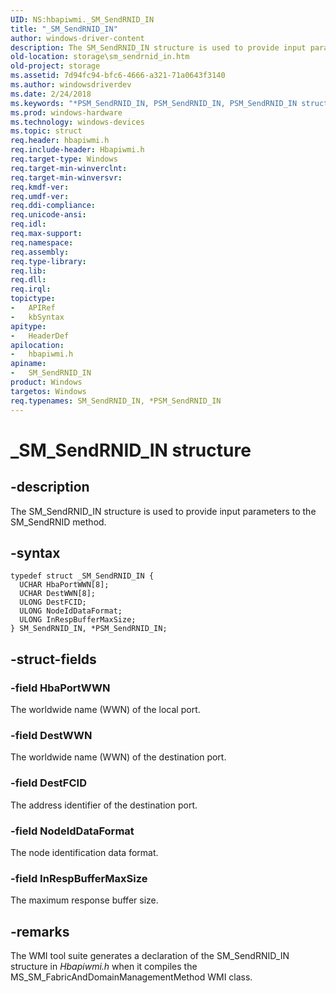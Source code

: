 ```yaml
---
UID: NS:hbapiwmi._SM_SendRNID_IN
title: "_SM_SendRNID_IN"
author: windows-driver-content
description: The SM_SendRNID_IN structure is used to provide input parameters to the SM_SendRNID method.
old-location: storage\sm_sendrnid_in.htm
old-project: storage
ms.assetid: 7d94fc94-bfc6-4666-a321-71a0643f3140
ms.author: windowsdriverdev
ms.date: 2/24/2018
ms.keywords: "*PSM_SendRNID_IN, PSM_SendRNID_IN, PSM_SendRNID_IN structure pointer [Storage Devices], SM_SendRNID_IN, SM_SendRNID_IN structure [Storage Devices], _SM_SendRNID_IN, hbapiwmi/PSM_SendRNID_IN, hbapiwmi/SM_SendRNID_IN, storage.sm_sendrnid_in, structs-Fibre_61452dff-7706-4a0a-838a-5220f7117668.xml"
ms.prod: windows-hardware
ms.technology: windows-devices
ms.topic: struct
req.header: hbapiwmi.h
req.include-header: Hbapiwmi.h
req.target-type: Windows
req.target-min-winverclnt: 
req.target-min-winversvr: 
req.kmdf-ver: 
req.umdf-ver: 
req.ddi-compliance: 
req.unicode-ansi: 
req.idl: 
req.max-support: 
req.namespace: 
req.assembly: 
req.type-library: 
req.lib: 
req.dll: 
req.irql: 
topictype:
-	APIRef
-	kbSyntax
apitype:
-	HeaderDef
apilocation:
-	hbapiwmi.h
apiname:
-	SM_SendRNID_IN
product: Windows
targetos: Windows
req.typenames: SM_SendRNID_IN, *PSM_SendRNID_IN
---
```


# _SM_SendRNID_IN structure


## -description


The SM_SendRNID_IN structure is used to provide input parameters to the SM_SendRNID method.


## -syntax


````
typedef struct _SM_SendRNID_IN {
  UCHAR HbaPortWWN[8];
  UCHAR DestWWN[8];
  ULONG DestFCID;
  ULONG NodeIdDataFormat;
  ULONG InRespBufferMaxSize;
} SM_SendRNID_IN, *PSM_SendRNID_IN;
````


## -struct-fields




### -field HbaPortWWN

The worldwide name (WWN) of the local port.


### -field DestWWN

The worldwide name (WWN) of the destination port.


### -field DestFCID

The address identifier of the destination port.


### -field NodeIdDataFormat

The node identification data format.


### -field InRespBufferMaxSize

The maximum response buffer size.


## -remarks



The WMI tool suite generates a declaration of the SM_SendRNID_IN structure in <i>Hbapiwmi.h</i> when it compiles the MS_SM_FabricAndDomainManagementMethod WMI class.



